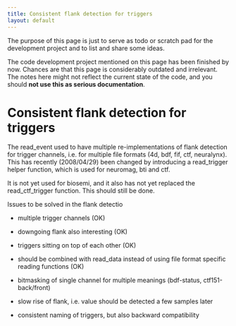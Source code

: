 ```yaml
---
title: Consistent flank detection for triggers
layout: default
---
```


<div class="warning">

The purpose of this page is just to serve as todo or scratch pad for the development project and to list and share some ideas. 

The code development project mentioned on this page has been finished by now. Chances are that this page is considerably outdated and irrelevant. The notes here might not reflect the current state of the code, and you should **not use this as serious documentation**.
</div>

# Consistent flank detection for triggers

The read_event used to have multiple re-implementations of flank detection for trigger channels, i.e. for multiple file formats (4d, bdf, fif, ctf, neuralynx). This has recently (2008/04/29) been changed by introducing a read_trigger helper function, which is used for neuromag, bti and ctf. 

It is not yet used for biosemi, and it also has not yet replaced the read_ctf_trigger function. This should still be done.
 
Issues to be solved in the flank detectio

*  multiple trigger channels (OK)

*  downgoing flank also interesting (OK)

*  triggers sitting on top of each other (OK)

*  should be combined with read_data instead of using file format specific reading functions (OK)

*  bitmasking of single channel for multiple meanings (bdf-status, ctf151-back/front)

*  slow rise of flank, i.e. value should be detected a few samples later

*  consistent naming of triggers, but also backward compatibility

 


